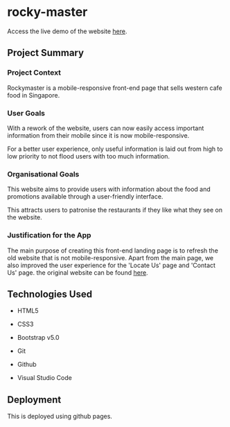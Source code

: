 # rocky-master

Access the live demo of the website [here](https://jarednjk.github.io/rocky-master/).

## Project Summary

### Project Context

Rockymaster is a mobile-responsive front-end page that sells western cafe food in Singapore.

### User Goals

With a rework of the website, users can now easily access important information from their mobile since it is now mobile-responsive. 

For a better user experience, only useful information is laid out from high to low priority to not flood users with too much information.

### Organisational Goals

This website aims to provide users with information about the food and promotions available through a user-friendly interface.

This attracts users to patronise the restaurants if they like what they see on the website.

### Justification for the App

The main purpose of creating this front-end landing page is to refresh the old website that is not mobile-responsive. Apart from the main page, we also improved the user experience for the 'Locate Us' page and 'Contact Us' page. the original website can be found [here](https://www.rockymaster.com.sg/).

## Technologies Used

- HTML5

- CSS3

- Bootstrap v5.0

- Git

- Github

- Visual Studio Code

## Deployment

This is deployed using github pages.
